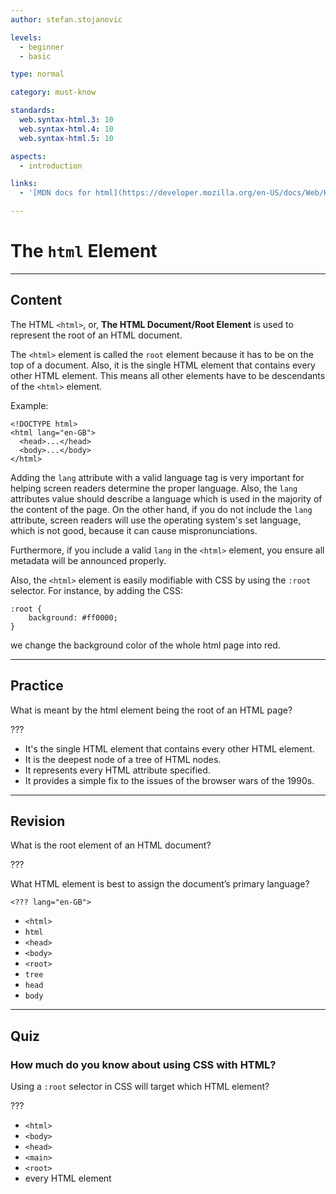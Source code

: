 ```yaml
---
author: stefan.stojanovic

levels:
  - beginner
  - basic

type: normal

category: must-know

standards:
  web.syntax-html.3: 10
  web.syntax-html.4: 10
  web.syntax-html.5: 10

aspects:
  - introduction

links:
  - '[MDN docs for html](https://developer.mozilla.org/en-US/docs/Web/HTML/Element/html){website}'

---
```

# The `html` Element
---
## Content

The HTML `<html>`, or, **The HTML Document/Root Element** is used to represent the root of an HTML document.

The `<html>` element is called the `root` element because it has to be on the top of a document. Also, it is the single HTML element that contains every other HTML element. This means all other elements have to be descendants of the `<html>` element.

Example:
```
<!DOCTYPE html>
<html lang="en-GB">
  <head>...</head>
  <body>...</body>
</html>
```

Adding the `lang` attribute with a valid language tag is very important for helping screen readers determine the proper language. Also, the `lang` attributes value should describe a language which is used in the majority of the content of the page. On the other hand, if you do not include the `lang` attribute, screen readers will use the operating system's set language, which is not good, because it can cause mispronunciations.

Furthermore, if you include a valid `lang` in the `<html>` element, you ensure all metadata will be announced properly.

Also, the `<html>` element is easily modifiable with CSS by using the `:root` selector.
For instance, by adding the CSS:
```
:root {
    background: #ff0000;
}
```
we change the background color of the whole html page into red.

---
## Practice

What is meant by the html element being the root of an HTML page?

???

* It's the single HTML element that contains every other HTML element.
* It is the deepest node of a tree of HTML nodes.
* It represents every HTML attribute specified.
* It provides a simple fix to the issues of the browser wars of the 1990s.  

---
## Revision

What is the root element of an HTML document?

???

What HTML element is best to assign the document’s primary language?

`<??? lang="en-GB">`

* `<html>`
* `html`
* `<head>`
* `<body>`
* `<root>`
* `tree`
* `head`
* `body`

---
## Quiz

### How much do you know about using CSS with HTML?

Using a `:root` selector in CSS will target which HTML element?

???

* `<html>`
* `<body>`
* `<head>`
* `<main>`
* `<root>`
* every HTML element
